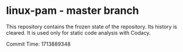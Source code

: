 # linux-pam - master branch

This repository contains the frozen state of the repository.
Its history is cleared. It is used only for static code
analysis with Codacy.

Commit Time: 1713889348